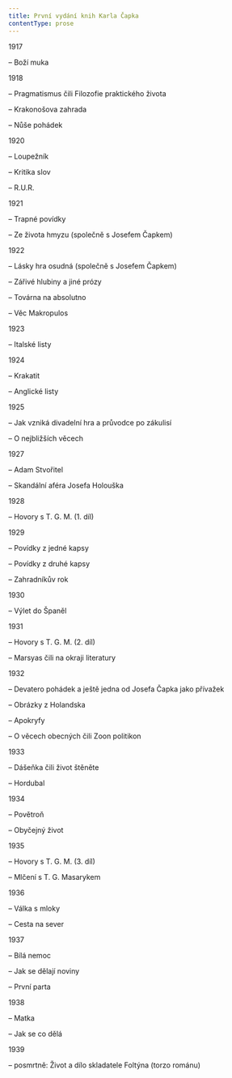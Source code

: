 ```yaml
---
title: První vydání knih Karla Čapka
contentType: prose
---
```


<section>

1917

– Boží muka

1918

</section>

<section>

– Pragmatismus čili Filozofie praktického života

</section>

<section>

– Krakonošova zahrada

– Nůše pohádek

1920

</section>

<section>

– Loupežník

</section>

<section>

– Kritika slov

– R.U.R.

1921

</section>

<section>

– Trapné povídky

– Ze života hmyzu (společně s Josefem Čapkem)

1922

</section>

<section>

– Lásky hra osudná (společně s Josefem Čapkem)

</section>

<section>

– Zářivé hlubiny a jiné prózy

</section>

<section>

– Továrna na absolutno

– Věc Makropulos

1923

– Italské listy

1924

</section>

<section>

– Krakatit

– Anglické listy

1925

</section>

<section>

– Jak vzniká divadelní hra a průvodce po zákulisí

– O nejbližších věcech

1927

</section>

<section>

– Adam Stvořitel

– Skandální aféra Josefa Holouška

1928

– Hovory s T. G. M. (1. díl)

1929

</section>

<section>

– Povídky z jedné kapsy

</section>

<section>

– Povídky z druhé kapsy

– Zahradníkův rok

1930

– Výlet do Španěl

1931

</section>

<section>

– Hovory s T. G. M. (2. díl)

– Marsyas čili na okraji literatury

1932

</section>

<section>

– Devatero pohádek a ještě jedna od Josefa Čapka jako přívažek

</section>

<section>

– Obrázky z Holandska

</section>

<section>

– Apokryfy

– O věcech obecných čili Zoon politikon

1933

</section>

<section>

– Dášeňka čili život štěněte

– Hordubal

1934

</section>

<section>

– Povětroň

– Obyčejný život

1935

</section>

<section>

– Hovory s T. G. M. (3. díl)

– Mlčení s T. G. Masarykem

1936

</section>

<section>

– Válka s mloky

– Cesta na sever

1937

</section>

<section>

– Bílá nemoc

</section>

<section>

– Jak se dělají noviny

– První parta

1938

</section>

<section>

– Matka

– Jak se co dělá

1939

</section>

<section>

– posmrtně: Život a dílo skladatele Foltýna (torzo románu)

</section>

[^1]: Brizance (franc.) – tříštivost. _Pozn. red_.

[^2]: Ve velkém. _Pozn. red_.

[^3]: Kupředu! _Pozn. red_.

[^4]: Ulstr – těžký zimní kabát. _Pozn. red_.

[^5]: Frýzek – vlys. _Pozn. red_.

[^6]: Překlad O. Vaňorného (1921).

[^7]: Amence (lat.) – zmatenost. _Pozn. red_.

[^8]: Divinace (lat.) – tušení, předvídání. _Pozn. red_.

[^9]: Kybelé, podle řecké mytologie maloasijská „velká matka bohů“, matka veškerého života. _Pozn. red_.

[^10]: L. Buchner (1824–1899) – něm. lékař a filozof s radikálně materialistickými názory. _Pozn. red_.

[^11]: Bootes (lat.) – souhvězdí Pastýře. _Pozn. red_.

[^12]: Ženerózní /generózní (franc.) – šlechetný. _Pozn. red_.

[^13]: Očekávám tě, P. S. Pozor, K. dorazil z Hamburku… _Pozn. red_.

[^14]: Jinak na to K. přijde. _Pozn. red_.

[^15]: „Jednomu jest vznešenou, nebeskou bohyní, druhému vydatnou krávou, která mu dává mléko.“ Schillerův epigram, překlad O. Vaňorný. _Pozn. red_.

[^16]: Nauen – německé město, v němž byla r. 1906 založena nejstarší německá radiostanice. _Pozn. red._

[^17]: Makao /macao – karetní hra. _Pozn. red_.

[^18]: Aiás – hrdina Homérovy Iliady, nejvyšší a nejsilnější ze všech Achájců. _Pozn. red_.

[^19]: Laissez-passer (franc.) – propustka. _Pozn. red_.

[^20]: Chaise longue (franc.) – lehátko. _Pozn. red_.

[^21]: Želví polévka. _Pozn. red_.

[^22]: Bej / beg (tur.) – islámský panovník, později nižší hodnostář či úředník. _Pozn. red_.

[^23]: Galop (franc.) – klus. _Pozn. red_.

[^24]: Fraktura femoris (lat.) – zlomenina stehenní kosti. _Pozn. red_.

[^25]: Swedenborg, Imanuel (1688–1772) – švéd. přírodovědec, známý mj. svými teozofickými vizemi. _Pozn. red_.

[^26]: Cousine (franc.) – bratranec. _Pozn. red_.

[^27]: Můj strýc. _Pozn. red_.

[^28]: Velký umělec. _Pozn. red_.

[^29]: Učitel tance. _Pozn. red_.

[^30]: Elože (řec.) – chvalořeč, pochvala. _Pozn. red_.

[^31]: To je hloupé. _Pozn. red_.

[^32]: Kakemono (jap.) – svitkový závěsný obraz. _Pozn. red_.

[^33]: Konfinace – úřední příkaz k pobytu na určeném místě, omezení volného pohybu. _Pozn. red_.

[^34]: Inkulpace – obvinění. _Pozn. red_.

[^35]: Dernier cri (franc.) – dosl. poslední výkřik. _Pozn. red_.

[^36]: Komtur (franc.) – vyšší hodnostář rytířského řádu. _Pozn. red_.

[^37]: Dreadnought (angl.) – pův. název bitevní lodi (Ničeho se neboj), obecné označení pro takový typ lodí. _Pozn. red_.

[^38]: Velmi laskavý. _Pozn. red_.

[^39]: Bunčuk (tur.) – vojenský odznak (žerď s koňským ohonem). _Pozn. red_.

[^40]: Extra statum (lat.) – mimo stav, mimořádně. _Pozn. red_.

[^41]: Sapér (franc.) – ženista. _Pozn. red_.

[^42]: Peignoir (franc.) – župan. _Pozn. red_.

[^43]: Kontribuce – peněžní dávky vymáhané okupační mocí na obyvatelstvu obsazeného území. _Pozn. red_.

[^44]: Tastr (něm.) – tlačítko, vypínač. _Pozn. red_.

[^45]: Sláva vítězství! _Pozn. red_.

[^46]: Mitrajéza (z franc. mitrailleuse) – palná zbraň, předchůdce kulometu. _Pozn. red_.

